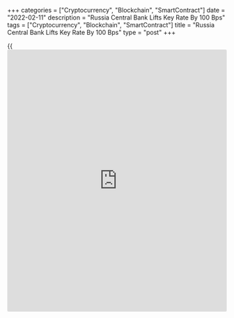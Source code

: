 +++
categories = ["Cryptocurrency", "Blockchain", "SmartContract"]
date = "2022-02-11"
description = "Russia Central Bank Lifts Key Rate By 100 Bps"
tags = ["Cryptocurrency", "Blockchain", "SmartContract"]
title = "Russia Central Bank Lifts Key Rate By 100 Bps"
type = "post"
+++

{{<iframe id="large-banner" src="https://www.bounty.group/#slide=22.0" width="100%" height="600" scrolling="no" style="border: 0px solid rgb(216, 221, 230); border-radius: 3px;">}}

Russia's central bank raised its key rate by a full one percentage
points on Friday as inflation continued to stay well above the target.

The Board of Directors of Bank of Russia decided to lift the key
interest rate to 9.50 percent from 8.50 percent. The decision came in
line with expectations.

Signaling further rate hikes, the bank said "the bank holds open the
prospect of further key rate increase at its upcoming meetings."

The board observed that inflation is developing appreciably above the
October forecast and the balance of risks has tilted even more towards
proinflationary ones.

The effect of proinflationary factors may be intensified by elevated
inflation expectations and corresponding secondary effects, [policy](https://www.fintechee.com/policy/)makers
noted.

If inflation rise further in February, there is a possibility that the
central bank will opt for one more interest rate hike of 50-75 bps in
March, Liam Peach, an economist at Capital Economics, said.

The central bank's monetary [policy](https://www.fintechee.com/policy/) stance is aimed to return inflation
to 4 percent, the bank said.

Given the current monetary [policy](https://www.fintechee.com/policy/) stance, the bank expects inflation to
ease to 5.0-6.0 percent in 2022 and return to the target in the middle
of 2023.

However, the projection for this year was revised up from 4.0 percent to
4.5 percent estimated in December.

According to the latest central bank forecast, the Russian [economy][1]
will return to its balanced growth path by the end of 2023.

The economy is projected to grow 2.0-3.0 percent this year. Further, the
annual growth rate will equal 1.5-2.5 percent next year and 2.0-3.0
percent in 2024.

For comments and feedback [contact](https://www.playgroundfx.com/contact/): editorial@rtt[news](https://www.letsplayfx.com/blog/forex-news-website/).com

[Economic News][1]

 **What parts of the world are seeing the best (and worst) economic
performances lately? Click[here][2] to check out our [Econ Scorecard][2]
and find out! See up-to-the-moment [ranking](https://www.playgroundfx.com/blog/crypto-exchange-ranking/)s for the best and worst
performers in [GDP][3], [unemployment rate][4], [inflation][5] and much
more.**

   1. www.rtt[news](https://www.letsplayfx.com/blog/forex-news-website/).com/Content/EconomicNews.aspx
   2. www.rtt[news](https://www.letsplayfx.com/blog/forex-news-website/).com/economic-scorecard/world-rank/PPI/highest-performance.aspx
   3. www.rtt[news](https://www.letsplayfx.com/blog/forex-news-website/).com/economic-scorecard/world-rank/GDP/highest-performance.aspx
   4. www.rtt[news](https://www.letsplayfx.com/blog/forex-news-website/).com/economic-scorecard/world-rank/unemployment-rate/lowest-performance.aspx
   5. www.rtt[news](https://www.letsplayfx.com/blog/forex-news-website/).com/economic-scorecard/world-rank/CPI/highest-performance.aspx